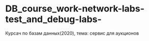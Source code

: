 # DB_course_work-network-labs-test_and_debug-labs-
Курсач по базам данных(2020), тема: сервис для аукционов
